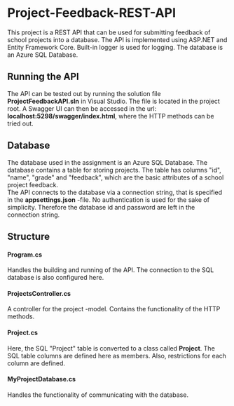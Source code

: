 # Project-Feedback-REST-API

This project is a REST API that can be used for submitting feedback of school projects into a database. The API is implemented using ASP.NET and Entity Framework Core. Built-in logger is used for logging. The database is an Azure SQL Database.

## Running the API

The API can be tested out by running the solution file **ProjectFeedbackAPI.sln** in Visual Studio. The file is located in the project root. A Swagger UI can then be accessed in the url: **localhost:5298/swagger/index.html**, where the HTTP methods can be tried out.

## Database

The database used in the assignment is an Azure SQL Database. The database contains a table for storing projects. The table has columns "id", "name", "grade" and "feedback", which are the basic attributes of a school project feedback. <br>
The API connects to the database via a connection string, that is specified in the **appsettings.json** -file. No authentication is used for the sake of simplicity. Therefore the database id and password are left in the connection string.

## Structure

#### Program.cs

Handles the building and running of the API. The connection to the SQL database is also configured here.

#### ProjectsController.cs

A controller for the project -model. Contains the functionality of the HTTP methods.

#### Project.cs

Here, the SQL "Project" table is converted to a class called **Project**. The SQL table columns are defined here as members. Also, restrictions for each column are defined.

#### MyProjectDatabase.cs

Handles the functionality of communicating with the database.
